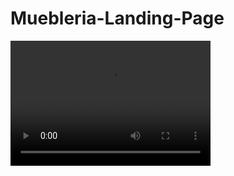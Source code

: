 # Muebleria-Landing-Page
<video src="https://github.com/macknilan/Muebleria-Landing-Page/blob/master/video.mp4" width="320" height="200" controls preload></video>

